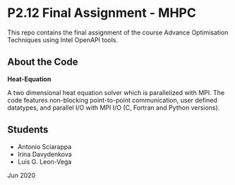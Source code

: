 # P2.12 Final Assignment - MHPC

This repo contains the final assignment of the course Advance Optimisation 
Techniques using Intel OpenAPI tools.

## About the Code

**Heat-Equation**

A two dimensional heat equation solver which is parallelized with MPI. 
The code features non-blocking point-to-point communication, user defined 
datatypes, and parallel I/O with MPI I/O (C, Fortran and Python versions).

## Students

- Antonio Sciarappa
- Irina Davydenkova
- Luis G. Leon-Vega

Jun 2020
